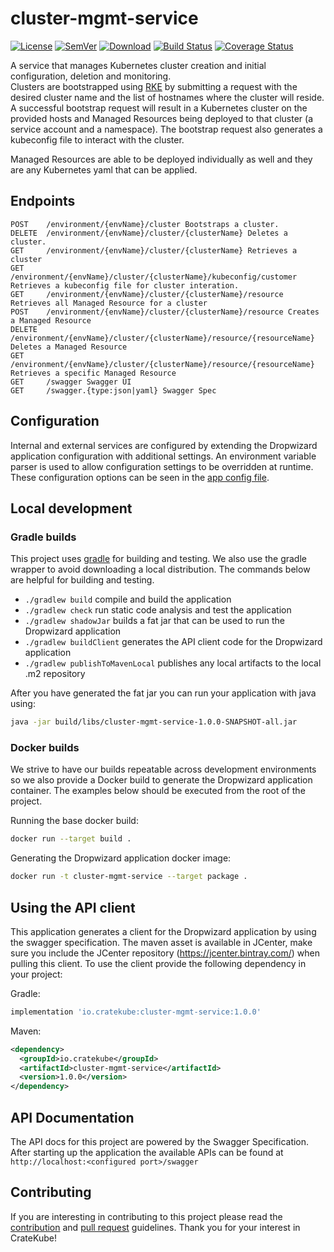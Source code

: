 # cluster-mgmt-service
[![License](http://img.shields.io/badge/license-APACHE-blue.svg?style=flat)](http://choosealicense.com/licenses/apache-2.0/)
[![SemVer](http://img.shields.io/badge/semver-2.0.0-blue.svg?style=flat)](http://semver.org/spec/v2.0.0)
[![Download](https://api.bintray.com/packages/cratekube/maven/cluster-mgmt-service-client/images/download.svg)](https://bintray.com/cratekube/maven/cluster-mgmt-service-client/_latestVersion)
[![Build Status](https://travis-ci.com/cratekube/cluster-mgmt-service.svg?branch=master)](https://travis-ci.com/cratekube/cluster-mgmt-service)
[![Coverage Status](https://coveralls.io/repos/github/cratekube/cluster-mgmt-service/badge.svg?branch=master)](https://coveralls.io/github/cratekube/cluster-mgmt-service?branch=master)

A service that manages Kubernetes cluster creation and initial configuration, deletion and monitoring.  
Clusters are bootstrapped using [RKE](https://rancher.com/docs/rke/latest/en/) by submitting a request with the desired cluster name and the list of hostnames where the cluster will reside. 
A successful bootstrap request will result in a Kubernetes cluster on the provided hosts and Managed Resources being deployed to that cluster (a service account and a namespace). 
The bootstrap request also generates a kubeconfig file to interact with the cluster.  

Managed Resources are able to be deployed individually as well and they are any Kubernetes yaml that can be applied.

## Endpoints
    POST    /environment/{envName}/cluster Bootstraps a cluster.
    DELETE  /environment/{envName}/cluster/{clusterName} Deletes a cluster.
    GET     /environment/{envName}/cluster/{clusterName} Retrieves a cluster
    GET     /environment/{envName}/cluster/{clusterName}/kubeconfig/customer Retrieves a kubeconfig file for cluster interation.
    GET     /environment/{envName}/cluster/{clusterName}/resource Retrieves all Managed Resource for a cluster
    POST    /environment/{envName}/cluster/{clusterName}/resource Creates a Managed Resource
    DELETE  /environment/{envName}/cluster/{clusterName}/resource/{resourceName} Deletes a Managed Resource
    GET     /environment/{envName}/cluster/{clusterName}/resource/{resourceName} Retrieves a specific Managed Resource
    GET     /swagger Swagger UI
    GET     /swagger.{type:json|yaml} Swagger Spec

## Configuration
Internal and external services are configured by extending the Dropwizard application configuration with additional
settings. An environment variable parser is used to allow configuration settings to be overridden at runtime. 
These configuration options can be seen in the [app config file](app.yml).

## Local development

### Gradle builds
This project uses [gradle](https://github.com/gradle/gradle) for building and testing.  We also use the gradle wrapper
to avoid downloading a local distribution.  The commands below are helpful for building and testing.
- `./gradlew build` compile and build the application
- `./gradlew check` run static code analysis and test the application
- `./gradlew shadowJar` builds a fat jar that can be used to run the Dropwizard application
- `./gradlew buildClient` generates the API client code for the Dropwizard application
- `./gradlew publishToMavenLocal` publishes any local artifacts to the local .m2 repository

After you have generated the fat jar you can run your application with java using:
```bash
java -jar build/libs/cluster-mgmt-service-1.0.0-SNAPSHOT-all.jar
```

### Docker builds
We strive to have our builds repeatable across development environments so we also provide a Docker build to generate 
the Dropwizard application container.  The examples below should be executed from the root of the project.

Running the base docker build:
```bash
docker run --target build .
```

Generating the Dropwizard application docker image:
```bash
docker run -t cluster-mgmt-service --target package .
```

## Using the API client
This application generates a client for the Dropwizard application by using the swagger specification.  The maven asset
is available in JCenter, make sure you include the JCenter repository (https://jcenter.bintray.com/) when pulling this
client.  To use the client provide the following dependency in your project:

Gradle:
```groovy
implementation 'io.cratekube:cluster-mgmt-service:1.0.0'
``` 

Maven:
```xml
<dependency>
  <groupId>io.cratekube</groupId>
  <artifactId>cluster-mgmt-service</artifactId>
  <version>1.0.0</version>
</dependency>
```

## API Documentation
The API docs for this project are powered by the Swagger Specification. After starting up the application the available
APIs can be found at `http://localhost:<configured port>/swagger`

## Contributing
If you are interesting in contributing to this project please read the [contribution](CONTRIBUTING.md) and 
[pull request](PR_GUIDELINES.md) guidelines.  Thank you for your interest in CrateKube!
